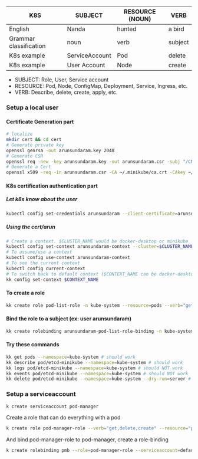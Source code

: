 
K8S | SUBJECT   |  RESOURCE (NOUN)   |  VERB |
|-|-|-|-|
English     |              Nanda  | hunted  | a bird |
Grammar classification |   noun   |   verb    |    subject |
K8s example | ServiceAccount | Pod | delete |
K8s example | User Account | Node | create |


- SUBJECT: Role, User, Service account
- RESOURCE: Pod, Node, ConfigMap, Deployment, Service, Ingress, etc.
- VERB: Describe, delete, create, apply, etc.


### Setup a local user
#### Certificate Generation part
```bash
# localize
mkdir cert && cd cert
# Generate private key
openssl genrsa -out arunsundaram.key 2048
# Generate CSR
openssl req -new -key arunsundaram.key -out arunsundaram.csr -subj "/CN=arunsundaram/O=docker-training"
# Generate a Cert
openssl x509 -req -in arunsundaram.csr -CA ~/.minikube/ca.crt -CAkey ~/.minikube/ca.key -CAcreateserial -out arunsundaram.crt -days 364
```
#### K8s certification authentication part
##### Let k8s know about the user
```bash
kubectl config set-credentials arunsundaram --client-certificate=arunsundaram.crt --client-key=arunsundaram.key
```

##### Using the cert/arun
```bash
# Create a context. $CLUSTER_NAME would be docker-desktop or minikube
kubectl config set-context arunsundaram-context --cluster=$CLUSTER_NAME --user=arunsundaram
# To assume/use a context
kubectl config use-context arunsundaram-context
# To see the current context
kubectl config current-context
# To switch back to default context ($CONTEXT_NAME can be docker-desktop, minikube, etc.)
kk config set-context $CONTEXT_NAME
```

#### To create a role
```bash
kk create role pod-list-role -n kube-system --resource=pods --verb="get,list,describe"
```
#### Bind the role to a subject (ex: user arunsundaram)
```bash
kk create rolebinding arunsundaram-pod-list-role-binding -n kube-system --role=pod-list-role --user=arunsundaram
```
#### Try these commands
```bash
kk get pods --namespace=kube-system # should work
kk describe pod/etcd-minikube --namespace=kube-system # should work
kk logs pod/etcd-minikube --namespace=kube-system # should NOT work
kk events pod/etcd-minikube --namespace=kube-system # should NOT work
kk delete pod/etcd-minikube --namespace=kube-system --dry-run=server # should NOT work, but ensure the role is not modified to allow delete
```

### Setup a serviceaccount
```bash
k create serviceaccount pod-manager
```

Create a role that can do everything with a pod
```bash
k create role pod-manager-role --verb="get,delete,create" --resource="pod"
```

And bind pod-manager-role to pod-manager, create a role-binding
```bash
k create rolebinding pmb --role=pod-manager-role --serviceaccount=default:pod-manager
```

